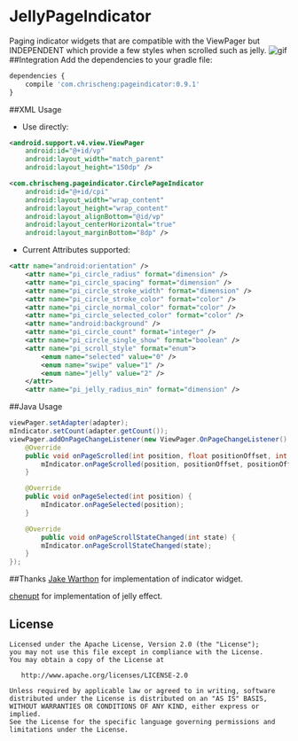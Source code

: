 # JellyPageIndicator
Paging indicator widgets that are compatible with the ViewPager but INDEPENDENT which provide a few styles when scrolled such as jelly.
![gif](https://raw.githubusercontent.com/ChrisCheng4j/JellyPageIndicator/master/img/demo.gif)
##Integration
Add the dependencies to your gradle file:
```javascript
dependencies {
    compile 'com.chrischeng:pageindicator:0.9.1'
}
```
##XML Usage
-    Use directly:
```xml
<android.support.v4.view.ViewPager
    android:id="@+id/vp"
    android:layout_width="match_parent"
    android:layout_height="150dp" />

<com.chrischeng.pageindicator.CirclePageIndicator
    android:id="@+id/cpi"
    android:layout_width="wrap_content"
    android:layout_height="wrap_content"
    android:layout_alignBottom="@id/vp"
    android:layout_centerHorizontal="true"
    android:layout_marginBottom="8dp" />
```
-   Current Attributes supported:
```xml
<attr name="android:orientation" />
    <attr name="pi_circle_radius" format="dimension" />
    <attr name="pi_circle_spacing" format="dimension" />
    <attr name="pi_circle_stroke_width" format="dimension" />
    <attr name="pi_circle_stroke_color" format="color" />
    <attr name="pi_circle_normal_color" format="color" />
    <attr name="pi_circle_selected_color" format="color" />
    <attr name="android:background" />
    <attr name="pi_circle_count" format="integer" />
    <attr name="pi_circle_single_show" format="boolean" />
    <attr name="pi_scroll_style" format="enum">
        <enum name="selected" value="0" />
        <enum name="swipe" value="1" />
        <enum name="jelly" value="2" />
    </attr>
    <attr name="pi_jelly_radius_min" format="dimension" />
```
##Java Usage
```java
viewPager.setAdapter(adapter);
mIndicator.setCount(adapter.getCount());
viewPager.addOnPageChangeListener(new ViewPager.OnPageChangeListener() {
    @Override
    public void onPageScrolled(int position, float positionOffset, int positionOffsetPixels) {
        mIndicator.onPageScrolled(position, positionOffset, positionOffsetPixels);
    }

    @Override
    public void onPageSelected(int position) {
        mIndicator.onPageSelected(position);
    }

    @Override
        public void onPageScrollStateChanged(int state) {
        mIndicator.onPageScrollStateChanged(state);
    }
});
```
##Thanks
[Jake Warthon][ViewPagerIndicator] for implementation of indicator widget.

[chenupt][SpringIndicator] for implementation of jelly effect.
## License
    Licensed under the Apache License, Version 2.0 (the "License");
    you may not use this file except in compliance with the License.
    You may obtain a copy of the License at

       http://www.apache.org/licenses/LICENSE-2.0

    Unless required by applicable law or agreed to in writing, software
    distributed under the License is distributed on an "AS IS" BASIS,
    WITHOUT WARRANTIES OR CONDITIONS OF ANY KIND, either express or implied.
    See the License for the specific language governing permissions and
    limitations under the License.
    
[ViewPagerIndicator]:https://github.com/JakeWharton/ViewPagerIndicator
[SpringIndicator]:https://github.com/chenupt/SpringIndicator
